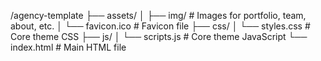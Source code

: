 /agency-template
├── assets/
│   ├── img/              # Images for portfolio, team, about, etc.
│   └── favicon.ico       # Favicon file
├── css/
│   └── styles.css        # Core theme CSS
├── js/
│   └── scripts.js        # Core theme JavaScript
└── index.html            # Main HTML file

